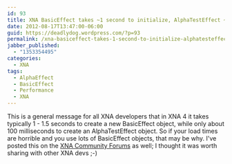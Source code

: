 ```yaml
---
id: 93
title: XNA BasicEffect takes ~1 second to initialize, AlphaTestEffect ~0.1
date: 2012-08-17T13:47:00-06:00
guid: https://deadlydog.wordpress.com/?p=93
permalink: /xna-basiceffect-takes-1-second-to-initialize-alphatesteffect-0-1/
jabber_published:
  - "1353354495"
categories:
  - XNA
tags:
  - AlphaEffect
  - BasicEffect
  - Performance
  - XNA
---
```


This is a general message for all XNA developers that in XNA 4 it takes typically 1 - 1.5 seconds to create a new BasicEffect object, while only about 100 milliseconds to create an AlphaTestEffect object. So if your load times are horrible and you use lots of BasicEffect objects, that may be why. I've posted this on the [XNA Community Forums](http://xboxforums.create.msdn.com/forums/p/107905/635257.aspx#635257) as well; I thought it was worth sharing with other XNA devs ;-)
